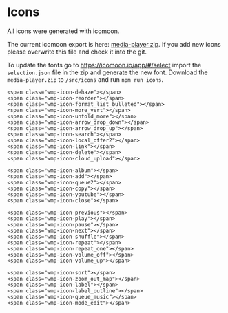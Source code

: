 Icons
=======

All icons were generated with icomoon.

The current icomoon export is here: <a href="../icons/media-player.zip">media-player.zip</a>. If you add new icons please overwrite this file and check it into the git.

To update the fonts go to https://icomoon.io/app/#/select import the `selection.json` file in the zip and generate the new font. Download the `media-player.zip` to `/src/icons` and run `npm run icons`.


```
<span class="wmp-icon-dehaze"></span>
<span class="wmp-icon-reorder"></span>
<span class="wmp-icon-format_list_bulleted"></span>
<span class="wmp-icon-more_vert"></span>
<span class="wmp-icon-unfold_more"></span>
<span class="wmp-icon-arrow_drop_down"></span>
<span class="wmp-icon-arrow_drop_up"></span>
<span class="wmp-icon-search"></span>
<span class="wmp-icon-local_offer2"></span>
<span class="wmp-icon-link"></span>
<span class="wmp-icon-delete"></span>
<span class="wmp-icon-cloud_upload"></span>
```

```
<span class="wmp-icon-album"></span>
<span class="wmp-icon-add"></span>
<span class="wmp-icon-queue2"></span>
<span class="wmp-icon-copy"></span>
<span class="wmp-icon-youtube"></span>
<span class="wmp-icon-close"></span>
```

```
<span class="wmp-icon-previous"></span>
<span class="wmp-icon-play"></span>
<span class="wmp-icon-pause"></span>
<span class="wmp-icon-next"></span>
<span class="wmp-icon-shuffle"></span>
<span class="wmp-icon-repeat"></span>
<span class="wmp-icon-repeat_one"></span>
<span class="wmp-icon-volume_off"></span>
<span class="wmp-icon-volume_up"></span>
```

```
<span class="wmp-icon-sort"></span>
<span class="wmp-icon-zoom_out_map"></span>
<span class="wmp-icon-label"></span>
<span class="wmp-icon-label_outline"></span>
<span class="wmp-icon-queue_music"></span>
<span class="wmp-icon-mode_edit"></span>
```
